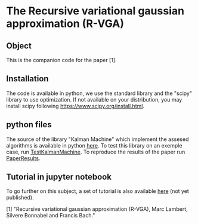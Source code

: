 # The Recursive variational gaussian approximation (R-VGA)

## Object

This is the companion code for the paper \[1\]. 

## Installation
The code is available in python, we use the standard library and the "scipy" library to use optimization. If not available on your distribution, you may install scipy following https://www.scipy.org/install.html.

## python files
The source of the library "Kalman Machine" which implement the assesed algorithms is available in python [here][0]. To test this library on an exemple case, run [TestKalmanMachine][1]. To reproduce the results of the paper run [PaperResults][2]. 

## Tutorial in jupyter notebook
To go further on this subject, a set of tutorial is also available [here][3] (not yet published). 

[0]: ./KalmanMachine
[1]: ./TestKalmanMachine.py
[2]: ./PaperResults.py
[3]: ./Tutorial/README.md

\[1\] "Recursive variational gaussian approximation (R-VGA), Marc Lambert, Silvere Bonnabel and Francis Bach."
